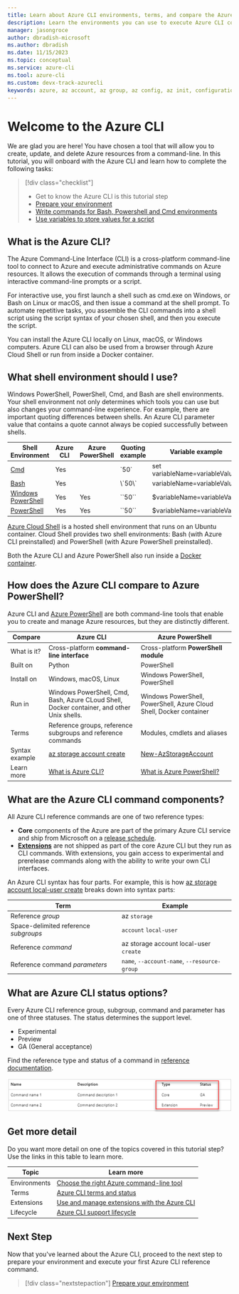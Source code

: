 ```yaml
---
title: Learn about Azure CLI environments, terms, and compare the Azure CLI to Azure PowerShell | Microsoft Docs
description: Learn the environments you can use to execute Azure CLI commands, Azure CLI terms, how the Azure CLI compares to Azure PowerShell.
manager: jasongroce
author: dbradish-microsoft
ms.author: dbradish
ms.date: 11/15/2023
ms.topic: conceptual
ms.service: azure-cli
ms.tool: azure-cli
ms.custom: devx-track-azurecli
keywords: azure, az account, az group, az config, az init, configuration
---
```

# Welcome to the Azure CLI

We are glad you are here! You have chosen a tool that will allow you to create, update, and delete Azure resources from a command-line. In this tutorial, you will onboard with the Azure CLI and learn how to complete the following tasks:

> [!div class="checklist"]
>
> * Get to know the Azure CLI is this tutorial step
> * [Prepare your environment](./get-started-tutorial-1-prepare-environment.md)
> * [Write commands for Bash, Powershell and Cmd environments](./get-started-tutorial-2-work-environments.md)
> * [Use variables to store values for a script](./get-started-tutorial-3-use-variables.md)

## What is the Azure CLI?

The Azure Command-Line Interface (CLI) is a cross-platform command-line tool to connect to Azure and execute administrative commands on Azure resources. It allows the execution of commands through a terminal using interactive command-line prompts or a script.

For interactive use, you first launch a shell such as cmd.exe on Windows, or Bash on Linux or macOS, and then issue a command at the shell prompt. To automate repetitive tasks, you assemble the CLI commands into a shell script using the script syntax of your chosen shell, and then you execute the script.

You can install the Azure CLI locally on Linux, macOS, or Windows computers. Azure CLI can also be used from a browser through Azure Cloud Shell or run from inside a Docker container.

## What shell environment should I use?

Windows PowerShell, PowerShell, Cmd, and Bash are shell environments. Your shell environment not only determines which tools you can use but also changes your command-line experience. For example, there are important quoting differences between shells. An Azure CLI parameter value that contains a quote cannot always be copied successfully between shells.

| Shell Environment | Azure CLI | Azure PowerShell | Quoting example | Variable example
|-|-|-|-|-|
|[Cmd](/windows-server/administration/windows-commands/cmd) | Yes | | \`50`|set variableName=variableValue
|[Bash](https://opensource.com/resources/what-bash)| Yes | | \\\`50\\`| variableName=variableValue
|[Windows PowerShell](/powershell/scripting/windows-powershell/overview) | Yes |Yes| \`\`50\`\`| $variableName=variableValue
|[PowerShell](/powershell/scripting/overview) | Yes | Yes| \`\`50\`\`| $variableName=variableValue

[Azure Cloud Shell](/azure/cloud-shell/get-started) is a hosted shell environment that runs on an Ubuntu container. Cloud Shell provides two shell environments: Bash (with Azure CLI preinstalled) and PowerShell (with Azure PowerShell preinstalled).

Both the Azure CLI and Azure PowerShell also run inside a [Docker container](./run-azure-cli-docker.md).

## How does the Azure CLI compare to Azure PowerShell?

Azure CLI and [Azure PowerShell](/powershell/azure/) are both command-line tools that enable you to create and manage Azure resources, but they are distinctly different.

| Compare | Azure CLI | Azure PowerShell |
|-|-|-|
|What is it?|Cross-platform **command-line interface** | Cross-platform **PowerShell module**
|Built on | Python | PowerShell
|Install on| Windows, macOS, Linux | Windows PowerShell, PowerShell
|Run in|Windows PowerShell, Cmd, Bash, Azure CLoud Shell, Docker container, and other Unix shells.| Windows PowerShell, PowerShell, Azure Cloud Shell, Docker container
|Terms| Reference groups, reference subgroups and reference commands | Modules, cmdlets and aliases
|Syntax example | [az storage account create](/cli/azure/storage/account#az-storage-account-create) | [New-AzStorageAccount](/powershell/module/az.storage/new-azstorageaccount) |
|Learn more | [What is Azure CLI?](./what-is-azure-cli.md) | [What is Azure PowerShell?](/powershell/azure/what-is-azure-powershell)

## What are the Azure CLI command components?

All Azure CLI reference commands are one of two reference types:

* **Core** components of the Azure are part of the primary Azure CLI service and ship from Microsoft on a [release schedule](./release-notes-azure-cli.md).
* **[Extensions](./azure-cli-extensions-overview.md)** are not shipped as part of the core Azure CLI but they run as CLI commands. With extensions, you gain access to experimental and prerelease commands along with the ability to write your own CLI interfaces.

An Azure CLI syntax has four parts. For example, this is how [az storage account local-user create](/cli/azure/storage/account/local-user#az-storage-account-local-user-create) breaks down into syntax parts:

| Term | Example |
|-|-|
| Reference _group_ | az `storage`
| Space-delimited reference _subgroups_ | `account` `local-user`
| Reference _command_ | az storage account local-user `create`
| Reference command _parameters_ | `name`, `--account-name`, `--resource-group`

## What are Azure CLI status options?

Every Azure CLI reference group, subgroup, command and parameter has one of three statuses. The status determines the support level.

* Experimental
* Preview
* GA (General acceptance)

Find the reference type and status of a command in [reference documentation](/cli/azure/reference-index).

![status table](./media/status-table.png)

## Get more detail

Do you want more detail on one of the topics covered in this tutorial step? Use the links in this table to learn more.

|Topic| Learn more|
|-|-|
| Environments | [Choose the right Azure command-line tool](./choose-the-right-azure-command-line-tool.md)
| Terms | [Azure CLI terms and status](reference-types-and-status.md) |
| Extensions | [Use and manage extensions with the Azure CLI](./azure-cli-extensions-overview.md)
| Lifecycle | [Azure CLI support lifecycle]()

## Next Step

Now that you've learned about the Azure CLI, proceed to the next step to prepare your environment and execute your first Azure CLI reference command.

> [!div class="nextstepaction"]
> [Prepare your environment](./get-started-tutorial-1-prepare-environment.md)
